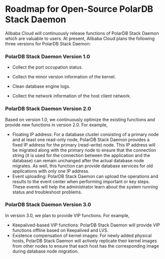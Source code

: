 # Roadmap for Open-Source PolarDB Stack Daemon

Alibaba Cloud will continuously release functions of PolarDB Stack Daemon which are valuable to users. At present, Alibaba Cloud plans the following three versions for PolarDB Stack Daemon:

### PolarDB Stack Daemon Version 1.0

- Collect the port occupation status.

- Collect the minor version information of the kernel.

- Clean database engine logs.

- Collect the network information of the host client network.

### PolarDB Stack Daemon Version 2.0

Based on version 1.0, we continuously optimize the existing functions and provide new functions in version 2.0. For example,

- Floating IP address: For a database cluster consisting of a primary node and at least one read-only node, PolarDB Stack Daemon provides a fixed IP address for the primary (read-write) node. This IP address will be migrated along with the primary node to ensure that the connection string (it is used for the connection between the application and the database) can remain unchanged after the actual database node migrates. As well, this function can provide database services for old applications with only one IP address.
- Event uploading: PolarDB Stack Daemon can upload the operations and results to the event center when performing important or key steps. These events will help the administrator learn about the system running status and troubleshoot problems.

### PolarDB Stack Daemon Version 3.0

In version 3.0, we plan to provide VIP functions. For example,

- Keepalived-based VIP functions: PolarDB Stack Daemon will provide VIP functions offline based on Keepalived and LVS.
- Existence compensation of kernel images: For newly added physical hosts, PolarDB Stack Daemon will actively replicate their kernel images from other nodes to ensure that each host has the corresponding image during database node migration.